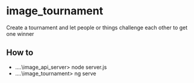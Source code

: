 # image_tournament
Create a tournament and let people or things challenge each other to get one winner

## How to 
- ....\image_api_server> node server.js
- ....\image_tournament> ng serve
